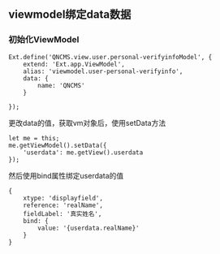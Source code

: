 ## viewmodel绑定data数据

### 初始化ViewModel

	Ext.define('QNCMS.view.user.personal-verifyinfoModel', {
	    extend: 'Ext.app.ViewModel',
	    alias: 'viewmodel.user-personal-verifyinfo',
	    data: {
	        name: 'QNCMS'
	    }
	
	});

更改data的值，获取vm对象后，使用setData方法

	let me = this;
    me.getViewModel().setData({
        'userdata': me.getView().userdata
    });

然后使用bind属性绑定userdata的值

	{
        xtype: 'displayfield',
        reference: 'realName',
        fieldLabel: '真实姓名',
        bind: {
            value: '{userdata.realName}'
        }
    }

	